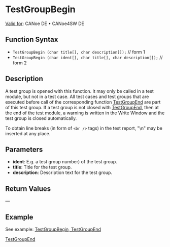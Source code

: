 # TestGroupBegin

[Valid for](../../../Shared/FeatureAvailability.md):  CANoe DE • CANoe4SW DE

## Function Syntax

- `TestGroupBegin (char title[], char description[]);` // form 1
- `TestGroupBegin (char ident[], char title[], char description[]);` // form 2

## Description

A test group is opened with this function. It may only be called in a test module, but not in a test case. All test cases and test groups that are executed before call of the corresponding function [TestGroupEnd](CAPLfunctionTestGroupEnd.md) are part of this test group. If a test group is not closed with [TestGroupEnd](CAPLfunctionTestGroupEnd.md), then at the end of the test module, a warning is written in the Write Window and the test group is closed automatically.

To obtain line breaks (in form of `<br />` tags) in the test report, "\n" may be inserted at any place.

## Parameters

- **ident**: E.g. a test group number) of the test group.
- **title**: Title for the test group.
- **description**: Description text for the test group.

## Return Values

—

## Example

See example: [TestGroupBegin, TestGroupEnd](CAPLfunctionsTFSExampleTestGroupBeginTestGroupEnd.md)

[TestGroupEnd](CAPLfunctionTestGroupEnd.md)
